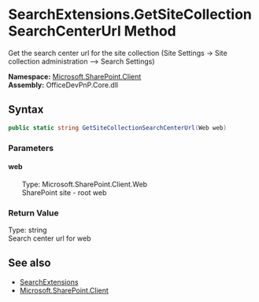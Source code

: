 # SearchExtensions.GetSiteCollectionSearchCenterUrl Method  
 Get the search center url for the site collection (Site Settings -&gt; Site collection administration --&gt; Search Settings)   

**Namespace:** [Microsoft.SharePoint.Client](Microsoft.SharePoint.Client.md)  
**Assembly:** OfficeDevPnP.Core.dll  
## Syntax
```C#
public static string GetSiteCollectionSearchCenterUrl(Web web)
```
### Parameters
#### web  
&emsp;&emsp;Type: Microsoft.SharePoint.Client.Web  
&emsp;&emsp;SharePoint site - root web  

  

### Return Value
Type: string  
Search center url for web  


## See also
- [SearchExtensions](Microsoft.SharePoint.Client.SearchExtensions.md) 
- [Microsoft.SharePoint.Client](Microsoft.SharePoint.Client.md) 
